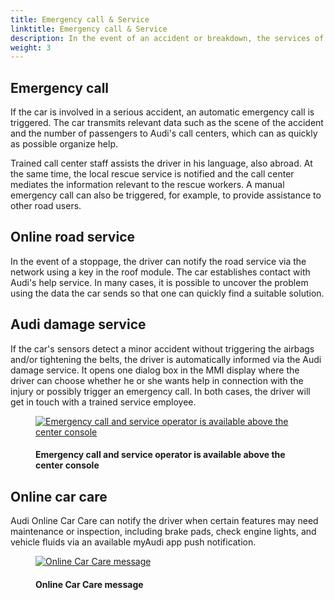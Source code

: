```yaml
---
title: Emergency call & Service 
linktitle: Emergency call & Service 
description: In the event of an accident or breakdown, the services of the Audi connect package support emergency calls & services, including by remote control. In an emergency, experienced Audi employees from the Damage or Breakdown Service will help you, or an automatic emergency call will be made by the vehicle. 
weight: 3
---
```

<!-- markdownlint-disable MD033 -->
## Emergency call

If the car is involved in a serious accident, an automatic emergency call is triggered. The car transmits relevant data such as the scene of the accident and the number of passengers to Audi's call centers, which can as quickly as possible organize help. 

Trained call center staff assists the driver in his language, also abroad. At the same time, the local rescue service is notified and the call center mediates the information relevant to the rescue workers. A manual emergency call can also be triggered, for example, to provide assistance to other road users.

## Online road service

In the event of a stoppage, the driver can notify the road service via the network using a key in the roof module. The car establishes contact with Audi's help service. In many cases, it is possible to uncover
the problem using the data the car sends so that one can quickly find a suitable solution.

## Audi damage service

If the car's sensors detect a minor accident without triggering the airbags and/or tightening the belts, the driver is automatically informed via the Audi damage service. It opens one dialog box in the MMI display where the driver can choose whether he or she wants help in connection with the injury or possibly trigger an emergency call. In both cases, the driver will get in touch with a trained service employee.

<figure>
    <a href="https://media.electrichasgoneaudi.net/multimedia/technology/audiconnect/emergencycallandservice/servicebuttons.jpg">
        <img src="https://media.electrichasgoneaudi.net/multimedia/technology/audiconnect/emergencycallandservice/servicebuttonss.jpg"
        class="img-fluid" alt="Emergency call and service operator is available above the center console" title="Emergency call and service operator is available above the center console">
    </a>
    <figcaption><h4>Emergency call and service operator is available above the center console</h4></figcaption>
</figure>

## Online car care

Audi Online Car Care can notify the driver when certain features may need maintenance or inspection, including brake pads, check engine lights, and vehicle fluids via an available myAudi app push notification.

<figure>
    <a href="https://media.electrichasgoneaudi.net/multimedia/technology/audiconnect/emergencycallandservice/onlinecarcare.jpg">
        <img src="https://media.electrichasgoneaudi.net/multimedia/technology/audiconnect/emergencycallandservice/onlinecarcares.jpg"
        class="img-fluid" alt="Online Car Care message" title="Online Car Care message">
    </a>
    <figcaption><h4>Online Car Care message</h4></figcaption>
</figure>
